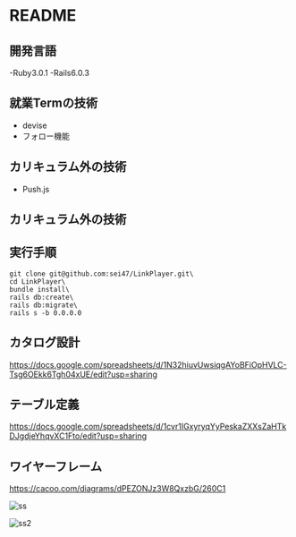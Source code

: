 # README

## 開発言語
-Ruby3.0.1
-Rails6.0.3

## 就業Termの技術
- devise
- フォロー機能

## カリキュラム外の技術
- Push.js
## カリキュラム外の技術

## 実行手順
```
git clone git@github.com:sei47/LinkPlayer.git\
cd LinkPlayer\
bundle install\
rails db:create\
rails db:migrate\
rails s -b 0.0.0.0
```
## カタログ設計
https://docs.google.com/spreadsheets/d/1N32hiuvUwsiqgAYoBFiOpHVLC-Tsg6OEkk6Tgh04xUE/edit?usp=sharing

## テーブル定義
https://docs.google.com/spreadsheets/d/1cvr1IGxyryqYyPeskaZXXsZaHTkDJgdjeYhqvXC1Fto/edit?usp=sharing

## ワイヤーフレーム
https://cacoo.com/diagrams/dPEZONJz3W8QxzbG/260C1

![ss](https://user-images.githubusercontent.com/97660079/171824963-e93849bc-b004-4191-a4f4-a7aa04400564.png)

![ss2](https://user-images.githubusercontent.com/97660079/171378883-b5531baa-3341-4357-9c6d-105c630fcd22.png)
